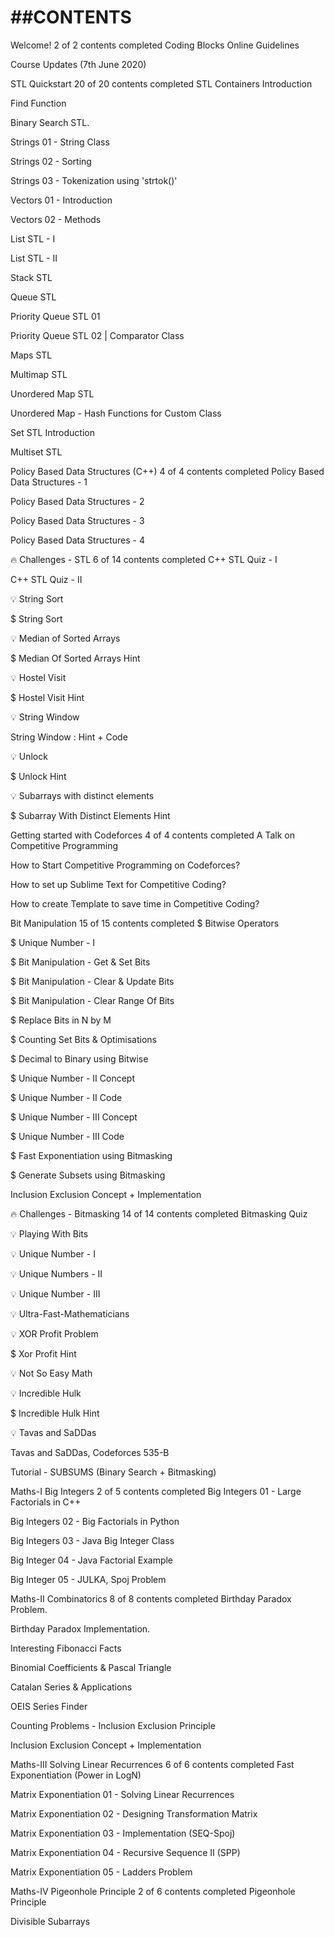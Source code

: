 ##CONTENTS
================
Welcome!
2 of 2 contents completed
Coding Blocks Online Guidelines

Course Updates (7th June 2020)

STL Quickstart
20 of 20 contents completed
STL Containers Introduction

Find Function

Binary Search STL.

Strings 01 - String Class

Strings 02 - Sorting

Strings 03 - Tokenization using 'strtok()'

Vectors 01 - Introduction

Vectors 02 - Methods

List STL - I

List STL - II

Stack STL

Queue STL

Priority Queue STL 01

Priority Queue STL 02 | Comparator Class

Maps STL

Multimap STL

Unordered Map STL

Unordered Map - Hash Functions for Custom Class

Set STL Introduction

Multiset STL

Policy Based Data Structures (C++)
4 of 4 contents completed
Policy Based Data Structures - 1

Policy Based Data Structures - 2

Policy Based Data Structures - 3

Policy Based Data Structures - 4

🔥 Challenges - STL
6 of 14 contents completed
C++ STL Quiz - I

C++ STL Quiz - II

💡 String Sort

$ String Sort

💡 Median of Sorted Arrays

$ Median Of Sorted Arrays Hint

💡 Hostel Visit

$ Hostel Visit Hint

💡 String Window

String Window : Hint + Code

💡 Unlock

$ Unlock Hint

💡 Subarrays with distinct elements

$ Subarray With Distinct Elements Hint

Getting started with Codeforces
4 of 4 contents completed
A Talk on Competitive Programming

How to Start Competitive Programming on Codeforces?

How to set up Sublime Text for Competitive Coding?

How to create Template to save time in Competitive Coding?

Bit Manipulation
15 of 15 contents completed
$ Bitwise Operators

$ Unique Number - I

$ Bit Manipulation - Get & Set Bits

$ Bit Manipulation - Clear & Update Bits

$ Bit Manipulation - Clear Range Of Bits

$ Replace Bits in N by M

$ Counting Set Bits & Optimisations

$ Decimal to Binary using Bitwise

$ Unique Number - II Concept

$ Unique Number - II Code

$ Unique Number - III Concept

$ Unique Number - III Code

$ Fast Exponentiation using Bitmasking

$ Generate Subsets using Bitmasking

Inclusion Exclusion Concept + Implementation

🔥 Challenges - Bitmasking
14 of 14 contents completed
Bitmasking Quiz

💡 Playing With Bits

💡 Unique Number - I

💡 Unique Numbers - II

💡 Unique Number - III

💡 Ultra-Fast-Mathematicians

💡 XOR Profit Problem

$ Xor Profit Hint

💡 Not So Easy Math

💡 Incredible Hulk

$ Incredible Hulk Hint

💡 Tavas and SaDDas

Tavas and SaDDas, Codeforces 535-B

Tutorial - SUBSUMS (Binary Search + Bitmasking)

Maths-I Big Integers
2 of 5 contents completed
Big Integers 01 - Large Factorials in C++

Big Integers 02 - Big Factorials in Python

Big Integers 03 - Java Big Integer Class

Big Integer 04 - Java Factorial Example

Big Integer 05 - JULKA, Spoj Problem

Maths-II Combinatorics
8 of 8 contents completed
Birthday Paradox Problem.

Birthday Paradox Implementation.

Interesting Fibonacci Facts

Binomial Coefficients & Pascal Triangle

Catalan Series & Applications

OEIS Series Finder

Counting Problems - Inclusion Exclusion Principle

Inclusion Exclusion Concept + Implementation

Maths-III Solving Linear Recurrences
6 of 6 contents completed
Fast Exponentiation (Power in LogN)

Matrix Exponentiation 01 - Solving Linear Recurrences

Matrix Exponentiation 02 - Designing Transformation Matrix

Matrix Exponentiation 03 - Implementation (SEQ-Spoj)

Matrix Exponentiation 04 - Recursive Sequence II (SPP)

Matrix Exponentiation 05 - Ladders Problem

Maths-IV Pigeonhole Principle
2 of 6 contents completed
Pigeonhole Principle

Divisible Subarrays

